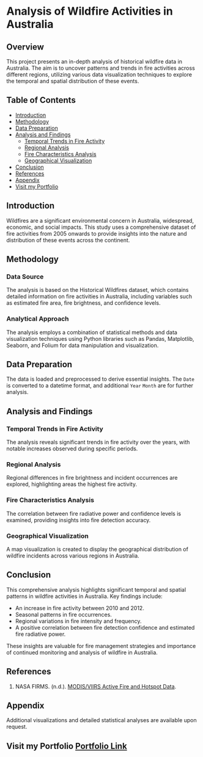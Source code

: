 # Analysis of Wildfire Activities in Australia

## Overview

This project presents an in-depth analysis of historical wildfire data in Australia. The aim is to uncover patterns and trends in fire activities across different regions, utilizing various data visualization techniques to explore the temporal and spatial distribution of these events.

## Table of Contents

- [Introduction](#introduction)
- [Methodology](#methodology)
- [Data Preparation](#data-pre)
- [Analysis and Findings](#analysis-and-findings)
  - [Temporal Trends in Fire Activity](#temporal-trends-in-fire-activity)
  - [Regional Analysis](#regional-analysis)
  - [Fire Characteristics Analysis](#fireistics-analysis)
  - [Geographical Visualization](#ographical-visualization)
- [Conclusion](#conclusion)
- [References](#)
- [Appendix](#appendix)
- [Visit my Portfolio](#visit-my-portfolio-portfolio-link)

## Introduction

Wildfires are a significant environmental concern in Australia, widespread, economic, and social impacts. This study uses a comprehensive dataset of fire activities from 2005 onwards to provide insights into the nature and distribution of these events across the continent.

## Methodology

### Data Source

The analysis is based on the Historical Wildfires dataset, which contains detailed information on fire activities in Australia, including variables such as estimated fire area, fire brightness, and confidence levels.

### Analytical Approach

The analysis employs a combination of statistical methods and data visualization techniques using Python libraries such as Pandas, Matplotlib, Seaborn, and Folium for data manipulation and visualization.

## Data Preparation

The data is loaded and preprocessed to derive essential insights. The `Date` is converted to a datetime format, and additional `Year` `Month` are for further analysis.

## Analysis and Findings

### Temporal Trends in Fire Activity

The analysis reveals significant trends in fire activity over the years, with notable increases observed during specific periods.

### Regional Analysis

Regional differences in fire brightness and incident occurrences are explored, highlighting areas the highest fire activity.

### Fire Characteristics Analysis

The correlation between fire radiative power and confidence levels is examined, providing insights into fire detection accuracy.

### Geographical Visualization

A map visualization is created to display the geographical distribution of wildfire incidents across various regions in Australia.

## Conclusion

This comprehensive analysis highlights significant temporal and spatial patterns in wildfire activities in Australia. Key findings include:

- An increase in fire activity between 2010 and 2012.
- Seasonal patterns in fire occurrences.
- Regional variations in fire intensity and frequency.
- A positive correlation between fire detection confidence and estimated fire radiative power.

These insights are valuable for fire management strategies and importance of continued monitoring and analysis of wildfire in Australia.

## References

1. NASA FIRMS. (n.d.). [MODIS/VIIRS Active Fire and Hotspot Data](https://earthdata.nasa.gov/earth-observation-data/near-real-time/firms/c6-mcd14dl).

## Appendix

Additional visualizations and detailed statistical analyses are available upon request.

## Visit my Portfolio [Portfolio Link](https://amanbhattarai.com)

